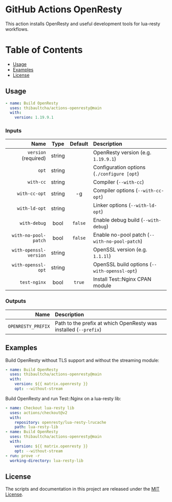 # GitHub Actions OpenResty

This action installs OpenResty and useful development tools for lua-resty
workflows.

# Table of Contents

- [Usage](#usage)
- [Examples](#examples)
- [License](#license)

## Usage

```yml
- name: Build OpenResty
  uses: thibaultcha/actions-openresty@main
  with:
    version: 1.19.9.1
```

### Inputs

Name                    |  Type  | Default | Description
-----------------------:|:------:|:-------:|:-----------
`version` (required)    | string |         | OpenResty version (e.g. `1.19.9.1`)
`opt`                   | string |         | Configuration options (`./configure [opt`)
`with-cc`               | string |         | Compiler (`--with-cc`)
`with-cc-opt`           | string | -g      | Compiler options (`--with-cc-opt`)
`with-ld-opt`           | string |         | Linker options (`--with-ld-opt`)
`with-debug`            | bool   | `false` | Enable debug build (`--with-debug`)
`with-no-pool-patch`    | bool   | `false` | Enable no-pool patch (`--with-no-pool-patch`)
`with-openssl-version`  | string |         | OpenSSL version (e.g. `1.1.1l`)
`with-openssl-opt`      | string |         | OpenSSL build options (`--with-openssl-opt`)
`test-nginx`            | bool   | `true`  | Install Test::Nginx CPAN module

### Outputs

Name               | Description
------------------:|:-----------
`OPENRESTY_PREFIX` | Path to the prefix at which OpenResty was installed (`--prefix`)

## Examples

Build OpenResty without TLS support and without the streaming module:

```yml
- name: Build OpenResty
  uses: thibaultcha/actions-openresty@main
  with:
    version: ${{ matrix.openresty }}
    opt: --without-stream
```

Build OpenResty and run Test::Nginx on a lua-resty lib:

```yml
- name: Checkout lua-resty lib
  uses: actions/checkout@v2
  with:
    repository: openresty/lua-resty-lrucache
    path: lua-resty-lib
- name: Build OpenResty
  uses: thibaultcha/actions-openresty@main
  with:
    version: ${{ matrix.openresty }}
    opt: --without-stream
- run: prove -r
  working-directory: lua-resty-lib
```

## License

The scripts and documentation in this project are released under the [MIT
License](LICENSE).
